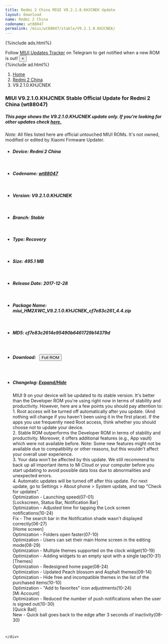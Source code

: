 ```yaml
---
title: Redmi 2 China MIUI V9.2.1.0.KHJCNEK Update
layout: download
name: Redmi 2 China
codename: wt88047
permalink: /miui/wt88047/stable/V9.2.1.0.KHJCNEK/
---
```


{%include ads.html%}
<div class="alert alert-primary alert-dismissible fade show" role="alert">
    Follow <a href="https://t.me/MIUIUpdatesTracker" class="alert-link">MIUI Updates Tracker</a> on Telegram to get
    notified when a new ROM is out!
    <button type="button" class="close" data-dismiss="alert" aria-label="Close">
        <span aria-hidden="true">&times;</span>
    </button>
</div>
{%include ad.html%}

<nav aria-label="breadcrumb">
    <ol class="breadcrumb">
        <li class="breadcrumb-item"><a href="/">Home</a></li>
        <li class="breadcrumb-item"><a href="/miui/wt88047/">Redmi 2 China</a></li>
        <li class="breadcrumb-item active" aria-current="page">V9.2.1.0.KHJCNEK</li>
    </ol>
</nav>

<div class="col-12 mx-auto">
    <h3 class="title bg-light p-2 rounded">MIUI V9.2.1.0.KHJCNEK Stable Official Update for Redmi 2 China (wt88047)</h3>
    <h5>This page shows the V9.2.1.0.KHJCNEK update only. If you're looking for other updates check
        <a href="/miui/wt88047/">here.</a></h5>
    <p><i>Note: </i>All files listed here are official untouched MIUI ROMs.
        It's not owned, modified or edited by Xiaomi Firmware Updater.</p>
    <div id="downloads">
                <div class="card card-body">
            <ul class="list-unstyled">
                <li style="padding-bottom: 10px;">
                    <h5><b>Device: </b>Redmi 2 China</h5>
                </li>
                <li style="padding-bottom: 10px;">
                    <h5><b>Codename: </b> <a href="/miui/wt88047/" target="_blank">wt88047</a> </h5>
                </li>
                <li style="padding-bottom: 10px;">
                    <h5><b>Version: </b>V9.2.1.0.KHJCNEK</h5>
                </li>
                <li style="padding-bottom: 10px;">
                    <h5><b>Branch: </b>Stable</h5>
                </li>
                <li style="padding-bottom: 10px;">
                    <h5><b>Type: </b>Recovery</h5>
                </li>
                <li style="padding-bottom: 10px;">
                    <h5><b>Size: </b>495.1 MB</h5>
                </li>
                <li style="padding-bottom: 10px;">
                    <h5><b>Release Date: </b>2017-12-28</h5>
                </li>
                <li style="padding-bottom: 10px;">
                    <h5><b>Package Name: </b><span id="filename" class="text-dark">miui_HM2XWC_V9.2.1.0.KHJCNEK_cf7e83c261_4.4.zip</span></h5>
                </li>
                <li style="padding-bottom: 10px;">
                    <h5><b>MD5: </b><span id="md5" class="text-muted">cf7e83c2614e95490b6461729b14379d</span></h5>
                </li>
                <li style="padding-bottom: 10px;">
                    <h5><b>Download: </b><button type="button" id="download" class="btn btn-primary" style="margin: 7px;"
                            onclick="window.open('https://bigota.d.miui.com/V9.2.1.0.KHJCNEK/miui_HM2XWC_V9.2.1.0.KHJCNEK_cf7e83c261_4.4.zip', '_blank');"><i class="fa fa-download"></i> Full ROM</button></h5>
                </li>
                <li style="padding-bottom: 10px;">
                    <h5><b>Changelog: </b><a href="#wt88047_1_changelog" data-toggle="collapse" role="button"
                            aria-expanded="false" aria-controls="wt88047_1_changelog"> <i class="fa fa-arrow-down"
                                aria-hidden="true"></i> Expand/Hide</a></h5>
                    <div class="collapse" id="wt88047_1_changelog">
                        <p id="changelog_text">MIUI 9 on your device will be updated to its stable version. It's better than the Developer ROM you're using right now in terms of stability and productivity. However, here are a few points you should pay attention to: <br>1. Root access will be turned off automatically after you update. (And nothing will change if you haven't been using it in the first place). If the apps you use frequently need Root access, think whether you should choose not to update your device. <br>2. Stable ROM outperforms the Developer ROM in terms of stability and productivity. Moreover, it offers additional features (e.g., App vault) which were not available before. Note: Some new features might not be available due to compatibility or other reasons, but this wouldn't affect your overall user experience. <br>3. Your data won't be affected by this update. We still recommend to back up all important items to Mi Cloud or your computer before you start updating to avoid possible data loss due to abnormalities and unexpected errors. <br>4. Automatic updates will be turned off after this update. For next update, go to Settings > About phone > System update, and tap "Check for updates". <br>Optimization - Launching speed(07-01)<br>[Lockscreen, Status Bar, Notification Bar]<br>Optimization - Adjusted time for tapping the Lock screen notifications(10-24)<br>Fix - The search bar in the Notification shade wasn't displayed correctly(06-27)<br>[Home screen]<br>Optimization - Folders open faster(07-10)<br>Optimization - Users can set their main Home screen in the editing mode(08-29)<br>Optimization - Multiple themes supported on the clock widget(10-19)<br>Optimization - Adding widgets to an empty spot with a single tap(10-31)<br>[Themes]<br>Optimization - Redesigned home page(08-24)<br>Optimization - Updated Peach blossom and Asphalt themes(09-14)<br>Optimization - Hide free and incompatible themes in the list of the purchased items(10-10)<br>Optimization - "Add to favorites" icon adjustments(10-24)<br>[Mi Account]<br>Optimization - Reduced the number of push notifications when the user is signed out(10-30)<br>[Quick Ball]<br>New - Quick ball goes back to the edge after 3 seconds of inactivity(08-30)</p>
                    </div>
                </li>
            </ul>
        </div>

    </div>
</div>